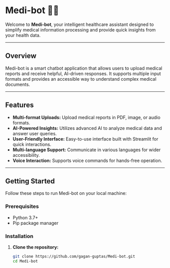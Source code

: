 # Medi-bot 🤖💊

Welcome to **Medi-bot**, your intelligent healthcare assistant designed to simplify medical information processing and provide quick insights from your health data.

---

## Overview

Medi-bot is a smart chatbot application that allows users to upload medical reports and receive helpful, AI-driven responses. It supports multiple input formats and provides an accessible way to understand complex medical documents.

---

## Features

- **Multi-format Uploads:** Upload medical reports in PDF, image, or audio formats.  
- **AI-Powered Insights:** Utilizes advanced AI to analyze medical data and answer user queries.  
- **User-Friendly Interface:** Easy-to-use interface built with Streamlit for quick interactions.  
- **Multi-language Support:** Communicate in various languages for wider accessibility.  
- **Voice Interaction:** Supports voice commands for hands-free operation.  

---

## Getting Started

Follow these steps to run Medi-bot on your local machine:

### Prerequisites

- Python 3.7+  
- Pip package manager  

### Installation

1. **Clone the repository:**

   ```bash
   git clone https://github.com/gagan-guptas/Medi-bot.git
   cd Medi-bot
